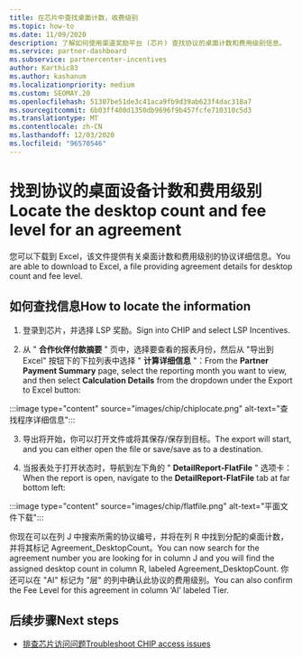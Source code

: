 ```yaml
---
title: 在芯片中查找桌面计数，收费级别
ms.topic: how-to
ms.date: 11/09/2020
description: 了解如何使用渠道奖励平台 (芯片) 查找协议的桌面计数和费用级别信息。
ms.service: partner-dashboard
ms.subservice: partnercenter-incentives
author: Karthic83
ms.author: kashanum
ms.localizationpriority: medium
ms.custom: SEOMAY.20
ms.openlocfilehash: 51307be51de3c41aca9fb9d39ab623f4dac318a7
ms.sourcegitcommit: 6b03ff400d1350db9696f9b457fcfe710310c5d3
ms.translationtype: MT
ms.contentlocale: zh-CN
ms.lasthandoff: 12/03/2020
ms.locfileid: "96570546"
---
```

# <a name="locate-the-desktop-count-and-fee-level-for-an-agreement"></a><span data-ttu-id="b40ff-103">找到协议的桌面设备计数和费用级别</span><span class="sxs-lookup"><span data-stu-id="b40ff-103">Locate the desktop count and fee level for an agreement</span></span>

<span data-ttu-id="b40ff-104">您可以下载到 Excel，该文件提供有关桌面计数和费用级别的协议详细信息。</span><span class="sxs-lookup"><span data-stu-id="b40ff-104">You are able to download to Excel, a file providing agreement details for desktop count and fee level.</span></span>

## <a name="how-to-locate-the-information"></a><span data-ttu-id="b40ff-105">如何查找信息</span><span class="sxs-lookup"><span data-stu-id="b40ff-105">How to locate the information</span></span>

1. <span data-ttu-id="b40ff-106">登录到芯片，并选择 LSP 奖励。</span><span class="sxs-lookup"><span data-stu-id="b40ff-106">Sign into CHIP and select LSP Incentives.</span></span>

2. <span data-ttu-id="b40ff-107">从 " **合作伙伴付款摘要** " 页中，选择要查看的报表月份，然后从 "导出到 Excel" 按钮下的下拉列表中选择 " **计算详细信息** "：</span><span class="sxs-lookup"><span data-stu-id="b40ff-107">From the **Partner Payment Summary** page, select the reporting month you want to view, and then select **Calculation Details** from the dropdown under the Export to Excel button:</span></span>

:::image type="content" source="images/chip/chiplocate.png" alt-text="查找程序详细信息":::

3. <span data-ttu-id="b40ff-109">导出将开始，你可以打开文件或将其保存/保存到目标。</span><span class="sxs-lookup"><span data-stu-id="b40ff-109">The export will start, and you can either open the file or save/save as to a destination.</span></span>

4. <span data-ttu-id="b40ff-110">当报表处于打开状态时，导航到左下角的 " **DetailReport-FlatFile** " 选项卡：</span><span class="sxs-lookup"><span data-stu-id="b40ff-110">When the report is open, navigate to the **DetailReport-FlatFile** tab at far bottom left:</span></span>

:::image type="content" source="images/chip/flatfile.png" alt-text="平面文件下载":::

<span data-ttu-id="b40ff-112">你现在可以在列 J 中搜索所需的协议编号，并将在列 R 中找到分配的桌面计数，并将其标记 Agreement_DesktopCount。</span><span class="sxs-lookup"><span data-stu-id="b40ff-112">You can now search for the agreement number you are looking for in column J and you will find the assigned desktop count in column R, labeled Agreement_DesktopCount.</span></span> <span data-ttu-id="b40ff-113">你还可以在 "AI" 标记为 "层" 的列中确认此协议的费用级别。</span><span class="sxs-lookup"><span data-stu-id="b40ff-113">You can also confirm the Fee Level for this agreement in column ‘AI’ labeled Tier.</span></span>

## <a name="next-steps"></a><span data-ttu-id="b40ff-114">后续步骤</span><span class="sxs-lookup"><span data-stu-id="b40ff-114">Next steps</span></span>

- [<span data-ttu-id="b40ff-115">排查芯片访问问题</span><span class="sxs-lookup"><span data-stu-id="b40ff-115">Troubleshoot CHIP access issues</span></span>](chip-access-trouble.md)
